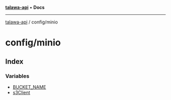 [**talawa-api**](../../README.md) • **Docs**

***

[talawa-api](../../modules.md) / config/minio

# config/minio

## Index

### Variables

- [BUCKET\_NAME](variables/BUCKET_NAME.md)
- [s3Client](variables/s3Client.md)
